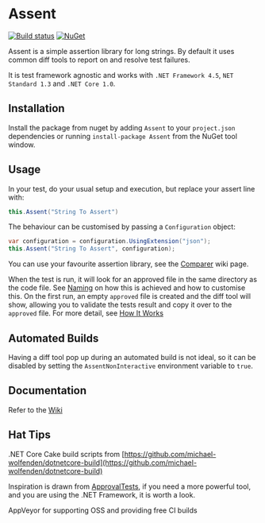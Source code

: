 # Assent

[![Build status](https://ci.appveyor.com/api/projects/status/dnnn06mquuudqpkm/branch/master?svg=true)](https://ci.appveyor.com/project/droyad/assent/branch/master)
[![NuGet](https://img.shields.io/nuget/v/Assent)](https://www.nuget.org/packages/Assent)

Assent is a simple assertion library for long strings. By default it 
uses common diff tools to report on and resolve test failures.

It is test framework agnostic and works with `.NET Framework 4.5`, 
`NET Standard 1.3` and `.NET Core 1.0`.

## Installation
Install the package from nuget by adding `Assent` to your `project.json` dependencies
or running `install-package Assent` from the NuGet tool window.

## Usage
In your test, do your usual setup and execution, but replace your assert
line with:

```c#
this.Assent("String To Assert")
```

The behaviour can be customised by passing a `Configuration` object:
```c#
var configuration = configuration.UsingExtension("json");
this.Assent("String To Assert", configuration);
```

You can use your favourite assertion library, see the [Comparer](https://github.com/droyad/Assent/wiki/Comparison) wiki page.

When the test is run, it will look for an approved file in the same directory as the code file. See [Naming](https://github.com/droyad/Assent/wiki/Naming) on how this is achieved and how to customise this. On the first run, an empty `approved` file is created and the diff tool will show, allowing you to validate the tests result and copy it over to the `approved` file. For more detail, see [How It Works](https://github.com/droyad/Assent/wiki/How-It-Works)

## Automated Builds
Having a diff tool pop up during an automated build is not ideal, so it can be disabled by setting the `AssentNonInteractive` environment variable to `true`.

## Documentation
Refer to the [Wiki](https://github.com/droyad/Assent/wiki)

## Hat Tips
.NET Core Cake build scripts from [https://github.com/michael-wolfenden/dotnetcore-build](https://github.com/michael-wolfenden/dotnetcore-build)

Inspiration is drawn from [ApprovalTests](https://github.com/approvals/ApprovalTests.Net), 
if you need a more powerful tool, and you are using the .NET Framework, it is worth a look.

AppVeyor for supporting OSS and providing free CI builds
